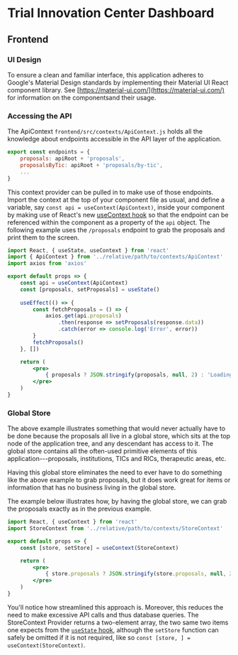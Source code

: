 # Trial Innovation Center Dashboard
## Frontend

### UI Design

To ensure a clean and familiar interface, this application adheres to Google's Material Design standards by implementing their Material UI React component library. See [https://material-ui.com/](https://material-ui.com/) for information on the componentsand their usage.

### Accessing the API

The ApiContext `frontend/src/contexts/ApiContext.js` holds all the knowledge about endpoints accessible in the API layer of the application.

```javascript
export const endpoints = {
    proposals: apiRoot + 'proposals',
    proposalsByTic: apiRoot + 'proposals/by-tic',
    ...
}
```

This context provider can be pulled in to make use of those endpoints. Import the context at the top of your component file as usual, and define a variable, say `const api = useContext(ApiContext)`, inside your component by making use of React's new [useContext hook](https://reactjs.org/docs/hooks-reference.html#usecontext) so that the endpoint can be referenced within the component as a property of the `api` object. The following example uses the `/proposals` endpoint to grab the proposals and print them to the screen.


```jsx
import React, { useState, useContext } from 'react'
import { ApiContext } from '../relative/path/to/contexts/ApiContext'
import axios from 'axios'

export default props => {
    const api = useContext(ApiContext)
    const [proposals, setProposals] = useState()
        
    useEffect(() => {
        const fetchProposals = () => {
            axios.get(api.proposals)
                .then(response => setProposals(response.data))
                .catch(error => console.log('Error', error))
        }
        fetchProposals()
    }, [])

    return (
        <pre>
            { proposals ? JSON.stringify(proposals, null, 2) : 'Loading proposals...' }
        </pre>
    )
}

```

### Global Store

The above example illustrates something that would never actually have to be done because the proposals all live in a global store, which sits at the top node of the application tree, and any descendant has access to it. The global store contains all the often-used primitive elements of this application---proposals, institutions, TICs and RICs, therapeutic areas, etc.

Having this global store eliminates the need to ever have to do something like the above example to grab proposals, but it does work great for items or information that has no business living in the global store.

The example below illustrates how, by having the global store, we can grab the proposals exactly as in the previous example.

```jsx
import React, { useContext } from 'react'
import StoreContext from '../relative/path/to/contexts/StoreContext'

export default props => {
    const [store, setStore] = useContext(StoreContext)

    return (
        <pre>
            { store.proposals ? JSON.stringify(store.proposals, null, 2) : 'Loading proposals...' }
        </pre>
    )
}

```

You'll notice how streamlined this approach is. Moreover, this reduces the need to make excessive API calls and thus database queries. The StoreContext Provider returns a two-element array, the two same two items one expects from the [`useState` hook](https://reactjs.org/docs/hooks-reference.html#usestate), although the `setStore` function can safely be omitted if it is not required, like so `const [store, ] = useContext(StoreContext)`.

